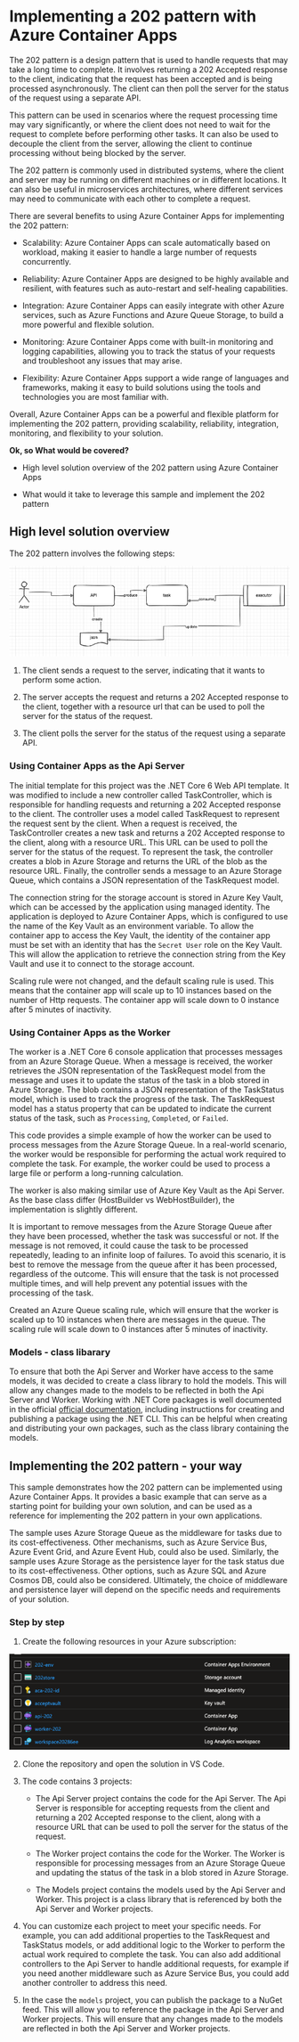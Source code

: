 # Implementing a 202 pattern with Azure Container Apps

The 202 pattern is a design pattern that is used to handle requests that may take a long time to complete. It involves returning a 202 Accepted response to the client, indicating that the request has been accepted and is being processed asynchronously. The client can then poll the server for the status of the request using a separate API.

This pattern can be used in scenarios where the request processing time may vary significantly, or where the client does not need to wait for the request to complete before performing other tasks. It can also be used to decouple the client from the server, allowing the client to continue processing without being blocked by the server.

The 202 pattern is commonly used in distributed systems, where the client and server may be running on different machines or in different locations. It can also be useful in microservices architectures, where different services may need to communicate with each other to complete a request.

There are several benefits to using Azure Container Apps for implementing the 202 pattern:

- Scalability: Azure Container Apps can scale automatically based on workload, making it easier to handle a large number of requests concurrently.

- Reliability: Azure Container Apps are designed to be highly available and resilient, with features such as auto-restart and self-healing capabilities.

- Integration: Azure Container Apps can easily integrate with other Azure services, such as Azure Functions and Azure Queue Storage, to build a more powerful and flexible solution.

- Monitoring: Azure Container Apps come with built-in monitoring and logging capabilities, allowing you to track the status of your requests and troubleshoot any issues that may arise.

- Flexibility: Azure Container Apps support a wide range of languages and frameworks, making it easy to build solutions using the tools and technologies you are most familiar with.

Overall, Azure Container Apps can be a powerful and flexible platform for implementing the 202 pattern, providing scalability, reliability, integration, monitoring, and flexibility to your solution.

__Ok, so What would be covered?__

- High level solution overview of the 202 pattern using Azure Container Apps

- What would it take to leverage this sample and implement the 202 pattern

## High level solution overview

The 202 pattern involves the following steps:

![High Level](./readme.images/high-level.png)

1. The client sends a request to the server, indicating that it wants to perform some action.

2. The server accepts the request and returns a 202 Accepted response to the client, together with a resource url that can be used to poll the server for the status of the request.

3. The client polls the server for the status of the request using a separate API.

### Using Container Apps as the Api Server

The initial template for this project was the .NET Core 6 Web API template. It was modified to include a new controller called TaskController, which is responsible for handling requests and returning a 202 Accepted response to the client. The controller uses a model called TaskRequest to represent the request sent by the client. When a request is received, the TaskController creates a new task and returns a 202 Accepted response to the client, along with a resource URL. This URL can be used to poll the server for the status of the request. To represent the task, the controller creates a blob in Azure Storage and returns the URL of the blob as the resource URL. Finally, the controller sends a message to an Azure Storage Queue, which contains a JSON representation of the TaskRequest model.

The connection string for the storage account is stored in Azure Key Vault, which can be accessed by the application using managed identity. The application is deployed to Azure Container Apps, which is configured to use the name of the Key Vault as an environment variable. To allow the container app to access the Key Vault, the identity of the container app must be set with an identity that has the `Secret User` role on the Key Vault. This will allow the application to retrieve the connection string from the Key Vault and use it to connect to the storage account.

Scaling rule were not changed, and the default scaling rule is used. This means that the container app will scale up to 10 instances based on the number of Http requests. The container app will scale down to 0 instance after 5 minutes of inactivity.

### Using Container Apps as the Worker

The worker is a .NET Core 6 console application that processes messages from an Azure Storage Queue. When a message is received, the worker retrieves the JSON representation of the TaskRequest model from the message and uses it to update the status of the task in a blob stored in Azure Storage. The blob contains a JSON representation of the TaskStatus model, which is used to track the progress of the task. The TaskRequest model has a status property that can be updated to indicate the current status of the task, such as `Processing`, `Completed`, or `Failed`.

This code provides a simple example of how the worker can be used to process messages from the Azure Storage Queue. In a real-world scenario, the worker would be responsible for performing the actual work required to complete the task. For example, the worker could be used to process a large file or perform a long-running calculation.

The worker is also making similar use of Azure Key Vault as the Api Server. As the base class differ (HostBuilder vs WebHostBuilder), the implementation is slightly different. 

It is important to remove messages from the Azure Storage Queue after they have been processed, whether the task was successful or not. If the message is not removed, it could cause the task to be processed repeatedly, leading to an infinite loop of failures. To avoid this scenario, it is best to remove the message from the queue after it has been processed, regardless of the outcome. This will ensure that the task is not processed multiple times, and will help prevent any potential issues with the processing of the task.

Created an Azure Queue scaling rule, which will ensure that the worker is scaled up to 10 instances when there are messages in the queue. The scaling rule will scale down to 0 instances after 5 minutes of inactivity.

### Models - class libarary

To ensure that both the Api Server and Worker have access to the same models, it was decided to create a class library to hold the models. This will allow any changes made to the models to be reflected in both the Api Server and Worker. Working with .NET Core packages is well documented in the official [official documentation](https://docs.microsoft.com/en-us/nuget/quickstart/create-and-publish-a-package-using-the-dotnet-cli), including instructions for creating and publishing a package using the .NET CLI. This can be helpful when creating and distributing your own packages, such as the class library containing the models.



## Implementing the 202 pattern - your way

This sample demonstrates how the 202 pattern can be implemented using Azure Container Apps. It provides a basic example that can serve as a starting point for building your own solution, and can be used as a reference for implementing the 202 pattern in your own applications.

The sample uses Azure Storage Queue as the middleware for tasks due to its cost-effectiveness. Other mechanisms, such as Azure Service Bus, Azure Event Grid, and Azure Event Hub, could also be used. Similarly, the sample uses Azure Storage as the persistence layer for the task status due to its cost-effectiveness. Other options, such as Azure SQL and Azure Cosmos DB, could also be considered. Ultimately, the choice of middleware and persistence layer will depend on the specific needs and requirements of your solution.

### Step by step

1. Create the following resources in your Azure subscription:

![Prerequisites](./readme.images/resources.png)

2. Clone the repository and open the solution in VS Code.

3. The code contains 3 projects:

    - The Api Server project contains the code for the Api Server. The Api Server is responsible for accepting requests from the client and returning a 202 Accepted response to the client, along with a resource URL that can be used to poll the server for the status of the request.

    - The Worker project contains the code for the Worker. The Worker is responsible for processing messages from an Azure Storage Queue and updating the status of the task in a blob stored in Azure Storage.

    - The Models project contains the models used by the Api Server and Worker. This project is a class library that is referenced by both the Api Server and Worker projects.

4. You can customize each project to meet your specific needs. For example, you can add additional properties to the TaskRequest and TaskStatus models, or add additional logic to the Worker to perform the actual work required to complete the task. You can also add additional controllers to the Api Server to handle additional requests, for example if you need another middleware such as Azure Service Bus, you could add another controller to address this need.

5. In the case the `models` project, you can publish the package to a NuGet feed. This will allow you to reference the package in the Api Server and Worker projects. This will ensure that any changes made to the models are reflected in both the Api Server and Worker projects.




